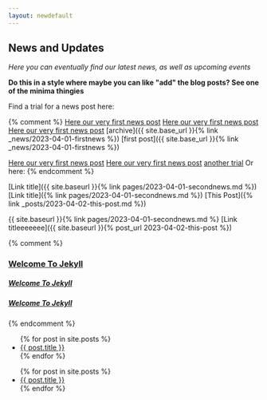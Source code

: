 ```yaml
---
layout: newdefault
---
```


## News and Updates

_Here you can eventually find our latest news, as well as upcoming events_

**Do this in a style where maybe you can like "add" the blog posts? See one of the minima thingies**

Find a trial for a news post here:

{% comment %}
[Here our very first news post](/2023-04-01-firstnews "Our first news")
[Here our very first news post](itpplasma/news/2023-04-01-firstnews "Our first news")
[Here our very first news post](itpplasma.github.io/2023-04-01-firstnews "Our first news")
[archive]({{ site.base_url }}{% link _news/2023-04-01-firstnews %})
[first post]({{ site.base_url }}{% link _news/2023-04-01-firstnews %})

[Here our very first news post](/2023-04-01-secondnews "Our first news 3")
[Here our very first news post](/2023-04-01-secondnews.md "Our first news 4")
[another trial](/publications "Our first news X")
Or here:
{% endcomment %}

[Link title]({{ site.baseurl }}{% link pages/2023-04-01-secondnews.md %})
[Link title]({% link pages/2023-04-01-secondnews.md %})
[This Post]({% link _posts/2023-04-02-this-post.md %})

{{ site.baseurl }}{% link pages/2023-04-01-secondnews.md %}
[Link titleeeeeee]({{ site.baseurl }}{% post_url 2023-04-02-this-post %})

{% comment %}
<h3>
  <a class="post-link" href="/news/2023-04-01-firstnews.md">
     Welcome To Jekyll
  </a>
</h3>

<h5>
  <a class="post-link" href="/news/2023/04/01/firstnews.md">
     Welcome To Jekyll
  </a>
</h5>

<h5>
  <a class="post-link" href="/_news/2023/04/01/firstnews">
     Welcome To Jekyll
  </a>
</h5>
{% endcomment %}


<ul>
  {% for post in site.posts %}
    <li>
      <a href="{{ post.url }}">{{ post.title }}</a>
    </li>
  {% endfor %}
</ul>


<ul>
  {% for post in site.posts %}
    <li>
      <a href=".{{ post.url }}">{{ post.title }}</a>
    </li>
  {% endfor %}
</ul>
